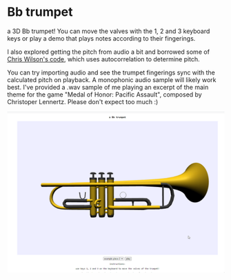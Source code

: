 # Bb trumpet  
    
a 3D Bb trumpet! You can move the valves with the 1, 2 and 3 keyboard keys or play a demo that plays notes according to their fingerings.    
     
I also explored getting the pitch from audio a bit and borrowed some of [Chris Wilson's code](https://github.com/cwilso/PitchDetect/blob/main/js/pitchdetect.js), which uses autocorrelation to determine pitch.    
    
You can try importing audio and see the trumpet fingerings sync with the calculated pitch on playback. A monophonic audio sample will likely work best. I've provided a .wav sample of me playing an excerpt of the main theme for the game "Medal of Honor: Pacific Assault", composed by Christoper Lennertz. Please don't expect too much :)    
    
![gif of demo](demo.gif)    